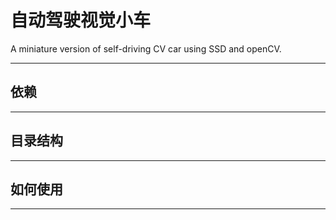 # 自动驾驶视觉小车

A miniature version of self-driving CV car using SSD and openCV.
***
## 依赖
***
## 目录结构
***
## 如何使用
***